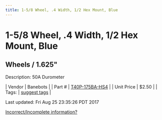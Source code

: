 ```yaml
---
title: 1-5/8 Wheel, .4 Width, 1/2 Hex Mount, Blue
---
```


# 1-5/8 Wheel, .4 Width, 1/2 Hex Mount, Blue
## Wheels / 1.625"
Description: 	50A Durometer 

| Vendor | Banebots | 
| Part # | [T40P-175BA-HS4](http://www.banebots.com/category/T40P-1625.html) | 
| Unit Price | $2.50 | 
| Tags: | [suggest tags](https://docs.google.com/forms/d/e/1FAIpQLSeWyY8v3RgOty-MyWmh9U0iivNYN_molChYyS-0U-o-kOAv_g/viewform) | 

Last updated: Fri Aug 25 23:35:26 PDT 2017

 [Incorrect/Incomplete information?](https://docs.google.com/forms/d/e/1FAIpQLSeWyY8v3RgOty-MyWmh9U0iivNYN_molChYyS-0U-o-kOAv_g/viewform)